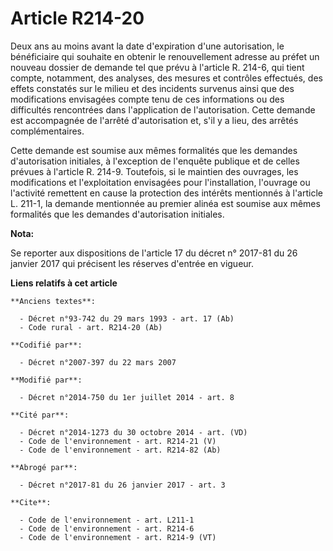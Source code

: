 # Article R214-20

Deux ans au moins avant la date d'expiration d'une autorisation, le bénéficiaire qui souhaite en obtenir le renouvellement
adresse au préfet un nouveau dossier de demande tel que prévu à l'article R. 214-6, qui tient compte, notamment, des
analyses, des mesures et contrôles effectués, des effets constatés sur le milieu et des incidents survenus ainsi que des
modifications envisagées compte tenu de ces informations ou des difficultés rencontrées dans l'application de l'autorisation.
Cette demande est accompagnée de l'arrêté d'autorisation et, s'il y a lieu, des arrêtés complémentaires. 

Cette demande est soumise aux mêmes formalités que les demandes d'autorisation initiales, à l'exception de l'enquête publique
et de celles prévues à l'article R. 214-9. Toutefois, si le maintien des ouvrages, les modifications et l'exploitation
envisagées pour l'installation, l'ouvrage ou l'activité remettent en cause la protection des intérêts mentionnés à l'article
L. 211-1, la demande mentionnée au premier alinéa est soumise aux mêmes formalités que les demandes d'autorisation initiales.

**Nota:**

Se reporter aux dispositions de l'article 17 du décret n° 2017-81 du 26 janvier 2017 qui précisent les réserves d'entrée en
vigueur.

**Liens relatifs à cet article**

	**Anciens textes**:

	  - Décret n°93-742 du 29 mars 1993 - art. 17 (Ab)
	  - Code rural - art. R214-20 (Ab)

	**Codifié par**:

	  - Décret n°2007-397 du 22 mars 2007

	**Modifié par**:

	  - Décret n°2014-750 du 1er juillet 2014 - art. 8

	**Cité par**:

	  - Décret n°2014-1273 du 30 octobre 2014 - art. (VD)
	  - Code de l'environnement - art. R214-21 (V)
	  - Code de l'environnement - art. R214-82 (Ab)

	**Abrogé par**:

	  - Décret n°2017-81 du 26 janvier 2017 - art. 3

	**Cite**:

	  - Code de l'environnement - art. L211-1
	  - Code de l'environnement - art. R214-6
	  - Code de l'environnement - art. R214-9 (VT)
